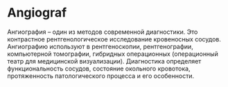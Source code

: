 # Angiograf
Ангиография – один из методов современной диагностики. Это контрастное рентгенологическое исследование кровеносных сосудов. Ангиографию используют в рентгеноскопии, рентгенографии, компьютерной томографии, гибридных операционных (операционный театр для медицинской визуализации). Диагностика определяет функциональность сосудов, состояние окольного кровотока, протяженность патологического процесса и его особенности. 
